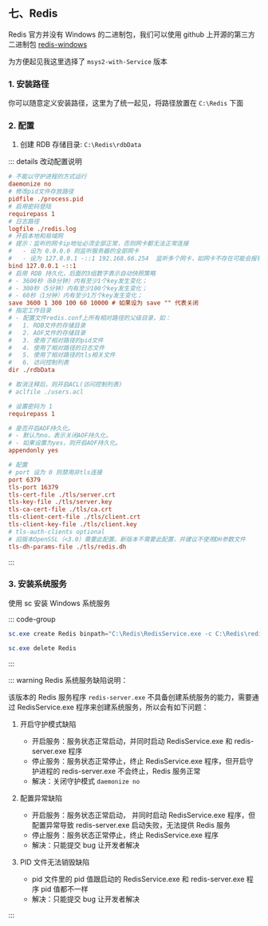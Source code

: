 ## 七、Redis

Redis 官方并没有 Windows 的二进制包，我们可以使用 github 上开源的第三方二进制包 [redis-windows](https://github.com/redis-windows/redis-windows)

为方便起见我这里选择了 `msys2-with-Service` 版本

### 1. 安装路径

你可以随意定义安装路径，这里为了统一起见，将路径放置在 `C:\Redis` 下面

### 2. 配置

1. 创建 RDB 存储目录: `C:\Redis\rdbData`

::: details 改动配置说明

```ini
# 不能以守护进程的方式运行
daemonize no
# 修改pid文件存放路径
pidfile ./process.pid
# 启用密码登陆
requirepass 1
# 日志路径
logfile ./redis.log
# 开启本地和局域网
# 提示：监听的网卡ip地址必须全部正常，否则网卡都无法正常连接
#   - 设为 0.0.0.0 则监听服务器的全部网卡
#   - 设为 127.0.0.1 -::1 192.168.66.254  监听多个网卡，如网卡不存在可能会报错
bind 127.0.0.1 -::1
# 启用 RDB 持久化，后面的3组数字表示自动快照策略
# - 3600秒（60分钟）内有至少1个key发生变化；
# - 300秒（5分钟）内有至少100个key发生变化；
# - 60秒（1分钟）内有至少1万个key发生变化；
save 3600 1 300 100 60 10000 # 如果设为 save "" 代表关闭
# 指定工作目录
# - 配置文件redis.conf上所有相对路径的父级目录，如：
#   1. RDB文件的存储目录
#   2. AOF文件的存储目录
#   3. 使用了相对路径的pid文件
#   4. 使用了相对路径的日志文件
#   5. 使用了相对路径的tls相关文件
#   6. 访问控制列表
dir ./rdbData

# 取消注释后，则开启ACL(访问控制列表)
# aclfile ./users.acl

# 设置密码为 1
requirepass 1

# 是否开启AOF持久化。
# - 默认为no，表示关闭AOF持久化。
# - 如果设置为yes，则开启AOF持久化。
appendonly yes

# 配置
# port 设为 0 则禁用非tls连接
port 6379
tls-port 16379
tls-cert-file ./tls/server.crt
tls-key-file ./tls/server.key
tls-ca-cert-file ./tls/ca.crt
tls-client-cert-file ./tls/client.crt
tls-client-key-file ./tls/client.key
# tls-auth-clients optional
# 旧版本OpenSSL（<3.0）需要此配置。新版本不需要此配置，并建议不使用DH参数文件
tls-dh-params-file ./tls/redis.dh
```

:::

### 3. 安装系统服务

使用 sc 安装 Windows 系统服务

::: code-group

```ps1 [安装服务]
sc.exe create Redis binpath="C:\Redis\RedisService.exe -c C:\Redis\redis.conf" start=demand displayName="Redis Service"
```

```ps1 [卸载服务]
sc.exe delete Redis
```

:::

::: warning Redis 系统服务缺陷说明：

该版本的 Redis 服务程序 `redis-server.exe` 不具备创建系统服务的能力，需要通过 RedisService.exe 程序来创建系统服务，所以会有如下问题：

1. 开启守护模式缺陷

    - 开启服务：服务状态正常启动，并同时启动 RedisService.exe 和 redis-server.exe 程序
    - 停止服务：服务状态正常停止，终止 RedisService.exe 程序，但开启守护进程的 redis-server.exe 不会终止，Redis 服务正常
    - 解决：关闭守护模式 `daemonize no`

2. 配置异常缺陷

    - 开启服务：服务状态正常启动， 并同时启动 RedisService.exe 程序，但配置异常导致 redis-server.exe 启动失败，无法提供 Redis 服务
    - 停止服务：服务状态正常停止，终止 RedisService.exe 程序
    - 解决：只能提交 bug 让开发者解决

3. PID 文件无法销毁缺陷

    - pid 文件里的 pid 值跟启动的 RedisService.exe 和 redis-server.exe 程序 pid 值都不一样
    - 解决：只能提交 bug 让开发者解决

:::
